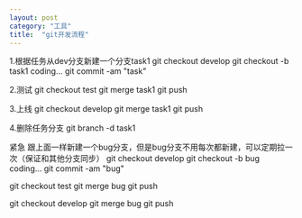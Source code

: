 ```yaml
---
layout: post
category: "工具"
title:  "git开发流程"
---
```


1.根据任务从dev分支新建一个分支task1 
git checkout develop
git checkout -b task1
coding...
git commit -am "task"

2.测试
git checkout test
git merge task1
git push

3.上线
git checkout develop
git merge task1
git push

4.删除任务分支
git branch -d task1

紧急
跟上面一样新建一个bug分支，但是bug分支不用每次都新建，可以定期拉一次（保证和其他分支同步）
git checkout develop
git checkout -b bug
coding...
git commit -am "bug"

git checkout test
git merge bug
git push

git checkout develop
git merge bug
git push